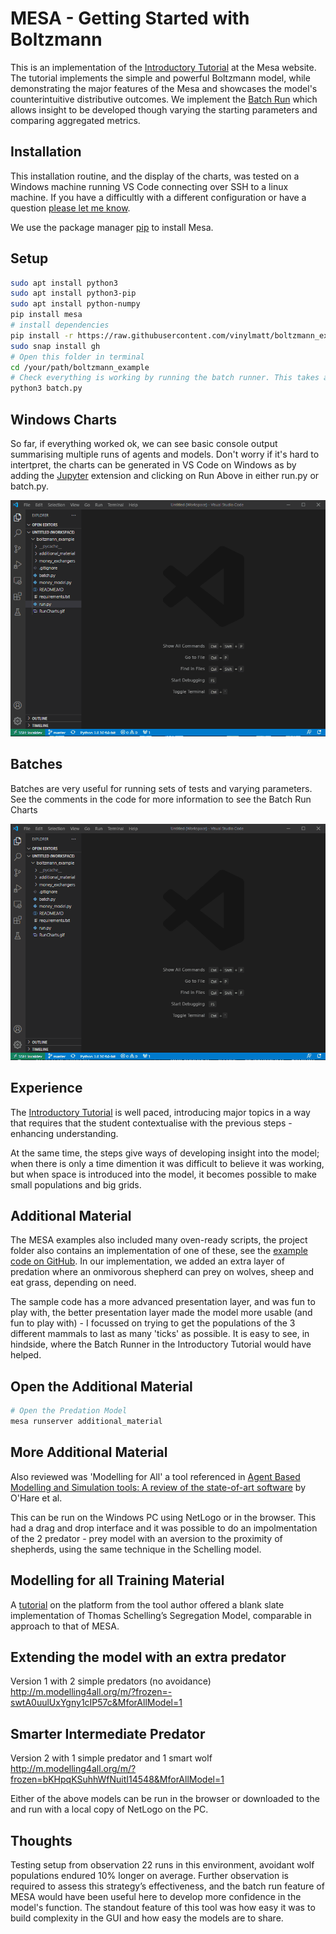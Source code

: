 # MESA - Getting Started with Boltzmann 

This is an implementation of the [Introductory Tutorial](https://mesa.readthedocs.io/en/master/tutorials/intro_tutorial.html) at the Mesa website. The tutorial implements the simple and powerful Boltzmann model, while demonstrating the major features of the Mesa and showcases the model's counterintuitive distributive outcomes. We implement the [Batch Run](https://mesa.readthedocs.io/en/master/tutorials/intro_tutorial.html#batch-run) which allows insight to be developed though varying the starting parameters and comparing aggregated metrics. 

## Installation
This installation routine, and the display of the charts, was tested on a Windows machine running VS Code connecting over SSH to a linux machine. If you have a difficultly with a different configuration or have a question [please let me know](mailto:matt.mcgee@ucdconnect.ie).

We use the package manager [pip](https://pip.pypa.io/en/stable/) to install Mesa.

## Setup
```bash
sudo apt install python3
sudo apt install python3-pip
sudo apt install python-numpy
pip install mesa
# install dependencies
pip install -r https://raw.githubusercontent.com/vinylmatt/boltzmann_example/master/requirements.txt
sudo snap install gh
# Open this folder in terminal
cd /your/path/boltzmann_example
# Check everything is working by running the batch runner. This takes a while.
python3 batch.py


```

## Windows Charts

So far, if everything worked ok, we can see basic console output summarising multiple runs of agents and models. Don't worry if it's hard to intertpret, the charts can be generated in VS Code on Windows as by adding the [Jupyter](https://jupyter.org/) extension and clicking on Run Above in either run.py or batch.py.


![Run Charts](https://github.com/vinylmatt/boltzmann_example/blob/master/RunCharts.gif?raw=true)

## Batches

Batches are very useful for running sets of tests and varying  parameters. See the comments in the code for more information to see the Batch Run Charts

![Run Charts](https://github.com/vinylmatt/boltzmann_example/blob/master/RunChartsBatch1.gif?raw=true)

## Experience
The [Introductory Tutorial](https://mesa.readthedocs.io/en/master/tutorials/intro_tutorial.html) is well paced, introducing major topics in a way that requires that the student contextualise with the previous steps - enhancing understanding. 

At the same time, the steps give ways of developing insight into the model; when there is only a time dimention it was difficult to believe it was working, but when space is introduced into the model, it becomes possible to make small populations and big grids.

## Additional Material

The MESA examples also included many oven-ready scripts, the project folder also contains an implementation of one of these, see the [example code on GitHub](https://github.com/projectmesa/mesa/tree/main/examples/wolf_sheep). In our implementation, we added an extra layer of predation where an onmivorous shepherd can prey on wolves, sheep and eat grass, depending on need. 

The sample code has a more advanced presentation layer, and was fun to play with, the better presentation layer made the model more usable (and fun to play with) - I focussed on trying to get the populations of the 3 different mammals to last as many 'ticks' as possible. It is easy to see, in hindside, where the Batch Runner in the Introductory Tutorial would have helped.

## Open the Additional Material
```bash
# Open the Predation Model
mesa runserver additional_material

```

## More Additional Material

Also reviewed was 'Modelling for All' a tool referenced in [Agent Based Modelling and Simulation tools: A review of the state-of-art software](https://www.sciencedirect.com/science/article/pii/S1574013716301198?casa_token=5xh_M0rry5QAAAAA:fXmpKnrKsLdHA5R7YPbAEMnMxnZt_2Y6iOmNLvVuRO8B67dZmjOkXfaglbkoL9WudfoSqEmEaA) by O'Hare et al. 

This can be run on the Windows PC using NetLogo or in the browser. This had a drag and drop interface and it was possible to do an impolmentation of the 2 predator - prey model with an aversion to the proximity of shepherds, using the same technique in the Schelling model.

## Modelling for all Training Material

A [tutorial](https://www.youtube.com/watch?v=HALiXCTaoMk&t=2s&ab_channel=KenKahn) on the platform from the tool author offered a blank slate implementation of Thomas Schelling’s Segregation Model, comparable in approach to that of MESA.

## Extending the model with an extra predator

Version 1 with 2 simple predators (no avoidance)
http://m.modelling4all.org/m/?frozen=-swtA0uulUxYgny1cIP57c&MforAllModel=1

## Smarter Intermediate Predator

Version 2 with 1 simple predator and 1 smart wolf
http://m.modelling4all.org/m/?frozen=bKHpqKSuhhWfNuitI14548&MforAllModel=1

Either of the above models can be run in the browser or downloaded to the and run with a local copy of NetLogo on the PC.

## Thoughts

Testing setup from observation 22 runs in this environment, avoidant wolf populations endured 10% longer on average. Further observation is required to assess this strategy’s effectiveness, and the batch run feature of MESA would have been useful here to develop more confidence in the model's function. The standout feature of this tool was how easy it was to build complexity in the GUI and how easy the models are to share.
